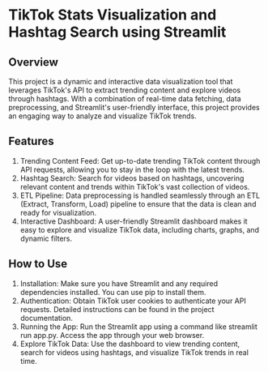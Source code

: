 # TikTok Stats Visualization and Hashtag Search using Streamlit

## Overview
This project is a dynamic and interactive data visualization tool that leverages TikTok's API to extract trending content and explore videos through hashtags. With a combination of real-time data fetching, data preprocessing, and Streamlit's user-friendly interface, this project provides an engaging way to analyze and visualize TikTok trends.

## Features
1. Trending Content Feed: Get up-to-date trending TikTok content through API requests, allowing you to stay in the loop with the latest trends.
2. Hashtag Search: Search for videos based on hashtags, uncovering relevant content and trends within TikTok's vast collection of videos.
3. ETL Pipeline: Data preprocessing is handled seamlessly through an ETL (Extract, Transform, Load) pipeline to ensure that the data is clean and ready for visualization.
4. Interactive Dashboard: A user-friendly Streamlit dashboard makes it easy to explore and visualize TikTok data, including charts, graphs, and dynamic filters.

## How to Use
1. Installation: Make sure you have Streamlit and any required dependencies installed. You can use pip to install them.
2. Authentication: Obtain TikTok user cookies to authenticate your API requests. Detailed instructions can be found in the project documentation.
3. Running the App: Run the Streamlit app using a command like streamlit run app.py. Access the app through your web browser.
4. Explore TikTok Data: Use the dashboard to view trending content, search for videos using hashtags, and visualize TikTok trends in real time.
